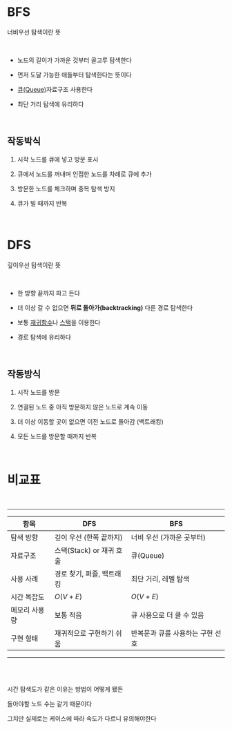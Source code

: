 # BFS
너비우선 탐색이란 뜻

<br>

- 노드의 길이가 가까운 것부터 골고루 탐색한다

- 먼저 도달 가능한 애들부터 탐색한다는 뜻이다

- [큐(Queue)](/wiki/reviews/week1_word/word_stack.md#큐-queue)자료구조 사용한다

- 최단 거리 탐색에 유리하다

<br>

## 작동박식

1. 시작 노드를 큐에 넣고 방문 표시

2. 큐에서 노드를 꺼내며 인접한 노드를 차례로 큐에 추가

3. 방문한 노드를 체크하며 중복 탐색 방지

4. 큐가 빌 때까지 반복

<br>

# DFS
깊이우선 탐색이란 뜻

<br>

- 한 방향 끝까지 파고 든다

- 더 이상 갈 수 없으면 **뒤로 돌아가(backtracking)** 다른 경로 탐색한다

- 보통 [재귀함수](/wiki/reviews/week1_word/word2.md#재귀함수-recursion)나 [스택](/wiki/reviews/week1_word/word_stack.md#스택-stack)을 이용한다

- 경로 탐색에 유리하다

<br>

## 작동방식

1. 시작 노드를 방문

2. 연결된 노드 중 아직 방문하지 않은 노드로 계속 이동

3. 더 이상 이동할 곳이 없으면 이전 노드로 돌아감 (백트래킹)

4. 모든 노드를 방문할 때까지 반복

<br>

# 비교표

<br>

___
| 항목      | DFS                | BFS                |
| ------- | ------------------ | ------------------ |
| 탐색 방향   | 깊이 우선 (한쪽 끝까지)     | 너비 우선 (가까운 곳부터)    |
| 자료구조    | 스택(Stack) or 재귀 호출 | 큐(Queue)           |
| 사용 사례   | 경로 찾기, 퍼즐, 백트래킹    | 최단 거리, 레벨 탐색       |
| 시간 복잡도  | $O(V + E)$           | $O(V + E)$           |
| 메모리 사용량 | 보통 적음              | 큐 사용으로 더 클 수 있음    |
| 구현 형태   | 재귀적으로 구현하기 쉬움      | 반복문과 큐를 사용하는 구현 선호 |
___

<br><br>

시간 탐색도가 같은 이유는 방법이 어떻게 됐든

돌아야할 노드 수는 같기 때문이다

그치만 실제로는 케이스에 따라 속도가 다르니 유의해야한다